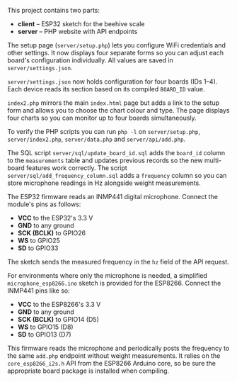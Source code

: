 This project contains two parts:

- **client** – ESP32 sketch for the beehive scale
- **server** – PHP website with API endpoints

The setup page (`server/setup.php`) lets you configure WiFi credentials and
other settings. It now displays four separate forms so you can adjust each
board's configuration individually. All values are saved in
`server/settings.json`.

`server/settings.json` now holds configuration for four boards (IDs 1–4). Each
device reads its section based on its compiled `BOARD_ID` value.

`index2.php` mirrors the main `index.html` page but adds a link to the setup
form and allows you to choose the chart colour and type. The page displays four
charts so you can monitor up to four boards simultaneously.

To verify the PHP scripts you can run `php -l` on `server/setup.php`, `server/index2.php`, `server/data.php` and `server/api/add.php`.

The SQL script `server/sql/update_board_id.sql` adds the `board_id` column to the
`measurements` table and updates previous records so the new multi-board
features work correctly.
The script `server/sql/add_frequency_column.sql` adds a `frequency` column so you can
store microphone readings in Hz alongside weight measurements.

The ESP32 firmware reads an INMP441 digital microphone. Connect the module's
pins as follows:

- **VCC** to the ESP32's 3.3&nbsp;V
- **GND** to any ground
- **SCK (BCLK)** to GPIO26
- **WS** to GPIO25
- **SD** to GPIO33

The sketch sends the measured frequency in the `hz` field of the API request.

For environments where only the microphone is needed, a simplified
`microphone_esp8266.ino` sketch is provided for the ESP8266. Connect the
INMP441 pins like so:

- **VCC** to the ESP8266's 3.3&nbsp;V
- **GND** to any ground
- **SCK (BCLK)** to GPIO14 (D5)
- **WS** to GPIO15 (D8)
- **SD** to GPIO13 (D7)

This firmware reads the microphone and periodically posts the frequency to the
same `add.php` endpoint without weight measurements. It relies on the
`core_esp8266_i2s.h` API from the ESP8266 Arduino core, so be sure the
appropriate board package is installed when compiling.
